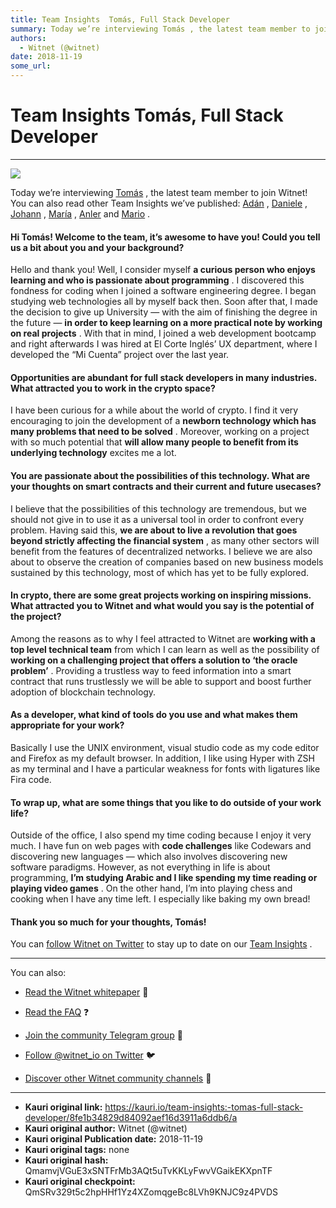 ```yaml
---
title: Team Insights  Tomás, Full Stack Developer
summary: Today we’re interviewing Tomás , the latest team member to join Witnet! You can also read other Team Insights we’ve published- Adán , Daniele , Johann , María , Anler and Mario . Hi Tomás! Welcome to the team, it’s awesome to have you! Could you tell us a bit about you and your background? Hello and thank you! Well, I consider myself a curious person who enjoys learning and who is passionate about programming . I discovered this fondness for coding when I joined a software engineering degree. I
authors:
  - Witnet (@witnet)
date: 2018-11-19
some_url: 
---
```


# Team Insights  Tomás, Full Stack Developer



----


![](https://cdn-images-1.medium.com/max/1200/1*rtbg8CFX4ABb7lRbJ6FNVg.jpeg)

Today we’re interviewing 
[Tomás](https://github.com/Tommytrg)
 , the latest team member to join Witnet! You can also read other Team Insights we’ve published: 
[Adán](https://medium.com/witnet/team-insights-ad%C3%A1n-witnets-tech-lead-368102102ff6)
 , 
[Daniele](https://medium.com/witnet/team-insights-daniele-witnets-operations-lead-6a72c8da8268)
 , 
[Johann](https://medium.com/witnet/team-insights-daniele-witnets-operations-lead-6a72c8da8268)
 , 
[María](https://medium.com/witnet/team-insights-mar%C3%ADa-back-end-engineer-27fef70af1d1)
 , 
[Anler](https://medium.com/witnet/team-insights-anler-back-end-engineer-and-functional-programmer-eca357baef47)
 and 
[Mario](https://medium.com/witnet/team-insights-mario-full-stack-engineer-and-scrum-master-e0d6f9e7c70c)
 .

#### Hi Tomás! Welcome to the team, it’s awesome to have you! Could you tell us a bit about you and your background?
Hello and thank you! Well, I consider myself 
**a curious person who enjoys learning and who is passionate about programming**
 .
I discovered this fondness for coding when I joined a software engineering degree. I began studying web technologies all by myself back then. Soon after that, I made the decision to give up University — with the aim of finishing the degree in the future — 
**in order to keep learning on a more practical note by working on real projects**
 . With that in mind, I joined a web development bootcamp and right afterwards I was hired at El Corte Inglés’ UX department, where I developed the “Mi Cuenta” project over the last year.

#### Opportunities are abundant for full stack developers in many industries. What attracted you to work in the crypto space?
I have been curious for a while about the world of crypto. I find it very encouraging to join the development of a 
**newborn technology which has many problems that need to be solved**
 . Moreover, working on a project with so much potential that 
**will allow many people to benefit from its underlying technology**
 excites me a lot.

#### You are passionate about the possibilities of this technology. What are your thoughts on smart contracts and their current and future usecases?
I believe that the possibilities of this technology are tremendous, but we should not give in to use it as a universal tool in order to confront every problem. Having said this, 
**we are about to live a revolution that goes beyond strictly affecting the financial system**
 , as many other sectors will benefit from the features of decentralized networks.
I believe we are also about to observe the creation of companies based on new business models sustained by this technology, most of which has yet to be fully explored.

#### In crypto, there are some great projects working on inspiring missions. What attracted you to Witnet and what would you say is the potential of the project?
Among the reasons as to why I feel attracted to Witnet are 
**working with a top level technical team**
 from which I can learn as well as the possibility of 
**working on a challenging project that offers a solution to ‘the oracle problem’**
 . Providing a trustless way to feed information into a smart contract that runs trustlessly we will be able to support and boost further adoption of blockchain technology.

#### As a developer, what kind of tools do you use and what makes them appropriate for your work?
Basically I use the UNIX environment, visual studio code as my code editor and Firefox as my default browser. In addition, I like using Hyper with ZSH as my terminal and I have a particular weakness for fonts with ligatures like Fira code.

#### To wrap up, what are some things that you like to do outside of your work life?
Outside of the office, I also spend my time coding because I enjoy it very much. I have fun on web pages with 
**code challenges**
 like Codewars and discovering new languages — which also involves discovering new software paradigms.
However, as not everything in life is about programming, 
**I’m studying Arabic and I like spending my time reading or playing video games**
 . On the other hand, I’m into playing chess and cooking when I have any time left. I especially like baking my own bread!

#### Thank you so much for your thoughts, Tomás!
You can 
[follow Witnet on Twitter](http://twitter.com/witnet_io)
 to stay up to date on our 
[Team Insights](https://medium.com/witnet/tagged/team)
 .

----

You can also:



 *  [Read the Witnet whitepaper](https://witnet.io/static/witnet-whitepaper.pdf) 📃

 *  [Read the FAQ](https://witnet.io/#/faq) ❓

 *  [Join the community Telegram group](https://t.me/witnetio) 💬

 *  [Follow @witnet_io on Twitter](https://twitter.com/witnet_io) 🐦

 *  [Discover other Witnet community channels](https://witnet.io/#/contact) 👥



---

- **Kauri original link:** https://kauri.io/team-insights:-tomas-full-stack-developer/8fe1b34829d84092aef16d3911a6ddb6/a
- **Kauri original author:** Witnet (@witnet)
- **Kauri original Publication date:** 2018-11-19
- **Kauri original tags:** none
- **Kauri original hash:** QmamvjVGuE3xSNTFrMb3AQt5uTvKKLyFwvVGaikEKXpnTF
- **Kauri original checkpoint:** QmSRv329t5c2hpHHf1Yz4XZomqgeBc8LVh9KNJC9z4PVDS



